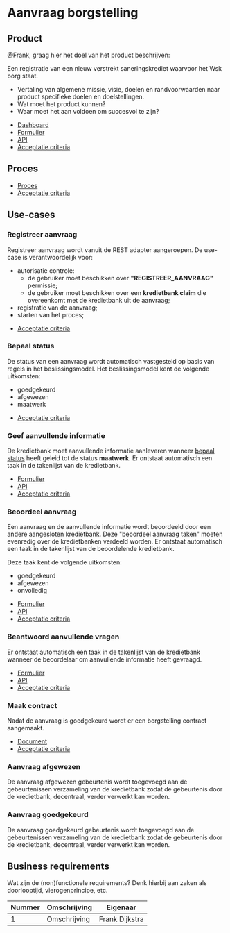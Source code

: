# Aanvraag borgstelling

## Product

@Frank, graag hier het doel van het product beschrijven:

Een registratie van een nieuw verstrekt saneringskrediet waarvoor het Wsk borg staat. 

* Vertaling van algemene missie, visie, doelen en randvoorwaarden naar product specifieke doelen en doelstellingen.
* Wat moet het product kunnen?
* Waar moet het aan voldoen om succesvol te zijn?

<!-- einde van de lijst -->

* [Dashboard](product.dashboard.yml)
* [Formulier](product.user-task.yml)
* [API](product.openapi.yml)
* [Acceptatie criteria](product.feature)

## Proces

* [Proces](proces.bpmn)
* [Acceptatie criteria](proces.feature)

## Use-cases

### Registreer aanvraag

Registreer aanvraag wordt vanuit de REST adapter aangeroepen. De use-case is verantwoordelijk voor:

* autorisatie controle:
    * de gebruiker moet beschikken over **"REGISTREER_AANVRAAG"** permissie;
    * de gebruiker moet beschikken over een **kredietbank claim** die overeenkomt met de kredietbank uit de aanvraag;
* registratie van de aanvraag;
* starten van het proces;

<!-- einde van de lijst -->

* [Acceptatie criteria](registreer-aanvraag-use-case.feature)

### Bepaal status

De status van een aanvraag wordt automatisch vastgesteld op basis van regels in het beslissingsmodel. Het beslissingsmodel kent de volgende uitkomsten:

* goedgekeurd
* afgewezen
* maatwerk

<!-- einde -->

* [Acceptatie criteria](bepaal-status.feature)

### Geef aanvullende informatie

De kredietbank moet aanvullende informatie aanleveren wanneer [bepaal status](#bepaal-status) heeft geleid tot de status **maatwerk**. Er ontstaat automatisch een taak in de takenlijst van de kredietbank.

<!-- einde van de lijst -->

* [Formulier](geef-aanvullende-informatie.user-task.yml)
* [API](geef-aanvullende-informatie.openapi.yml)
* [Acceptatie criteria](geef-aanvullende-informatie.feature)

### Beoordeel aanvraag

Een aanvraag en de aanvullende informatie wordt beoordeeld door een andere aangesloten kredietbank. Deze "beoordeel aanvraag taken" moeten evenredig over de kredietbanken verdeeld worden. Er ontstaat automatisch een taak in de takenlijst van de beoordelende kredietbank.

Deze taak kent de volgende uitkomsten:

* goedgekeurd
* afgewezen
* onvolledig

<!-- einde van de lijst -->

* [Formulier](beoordeel-aanvraag.user-task.yml)
* [API](beoordeel-aanvraag.openapi.yml)
* [Acceptatie criteria](beoordeel-aanvraag.feature)

### Beantwoord aanvullende vragen

Er ontstaat automatisch een taak in de takenlijst van de kredietbank wanneer de beoordelaar om aanvullende informatie heeft gevraagd.

<!-- einde van de lijst -->

* [Formulier](beantwoord-aanvullende-vragen.user-task.yml)
* [API](beantwoord-aanvullende-vragen.openapi.yml)
* [Acceptatie criteria](beantwoord-aanvullende-vragen.feature)

### Maak contract

Nadat de aanvraag is goedgekeurd wordt er een borgstelling contract aangemaakt.

* [Document](contract.message.md)
* [Acceptatie criteria](maak-contract.feature)

### Aanvraag afgewezen

De aanvraag afgewezen gebeurtenis wordt toegevoegd aan de gebeurtenissen verzameling van de kredietbank zodat de gebeurtenis door de kredietbank, decentraal, verder verwerkt kan worden.

### Aanvraag goedgekeurd

De aanvraag goedgekeurd gebeurtenis wordt toegevoegd aan de gebeurtenissen verzameling van de kredietbank zodat de gebeurtenis door de kredietbank, decentraal, verder verwerkt kan worden.

## Business requirements

Wat zijn de (non)functionele requirements? Denk hierbij aan zaken als doorlooptijd, vierogenprincipe, etc.

| Nummer | Omschrijving                         | Eigenaar                  |
| -------| ------------------------------------ | ------------------------- |
| 1      | Omschrijving                         | Frank Dijkstra            |
